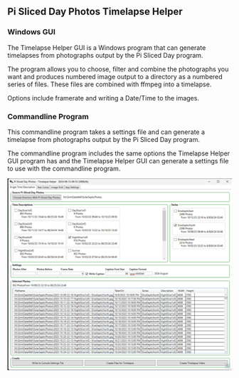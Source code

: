 ## Pi Sliced Day Photos Timelapse Helper

### Windows GUI

The Timelapse Helper GUI is a Windows program that can generate timelapses from photographs output by the Pi Sliced Day program.

The program allows you to choose, filter and combine the photographs you want and produces numbered image output to a directory as a numbered series of files. These files are combined with ffmpeg into a timelapse.

Options include framerate and writing a Date/Time to the images.

### Commandline Program

This commandline program takes a settings file and can generate a timelapse from photographs output by the Pi Sliced Day program.

The commandline program includes the same options the Timelapse Helper GUI program has and the Timelapse Helper GUI can generate a settings file to use with the commandline program.

![OutputExample](/TimelapseHelper/PiSlicedDayPhotos.TimelapseHelperMedia/TimelapseHelperGui.jpg "Pi Sliced Day Photos Timelapse Helper GUI")
